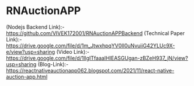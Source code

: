 # RNAuctionAPP

(Nodejs Backend Link):-https://github.com/VIVEK172001/RNAuctionAPPBackend 
(Technical Paper Link):-https://drive.google.com/file/d/1m_JtwxhpqYV0II0uNvuiiG42YLUc9X-e/view?usp=sharing
(Video Link):-https://drive.google.com/file/d/1llgITfaaaIHIEASGUgan-zBZeH937_jN/view?usp=sharing
(Blog-Link):-https://reactnativeauctionapp062.blogspot.com/2021/11/react-native-auction-app.html
